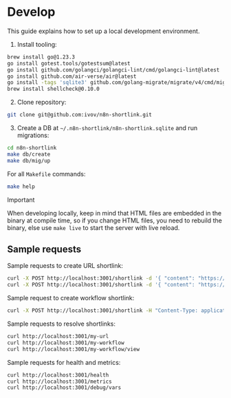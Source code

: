 # Develop

This guide explains how to set up a local development environment.

1. Install tooling:

```sh
brew install go@1.23.3
go install gotest.tools/gotestsum@latest
go install github.com/golangci/golangci-lint/cmd/golangci-lint@latest
go install github.com/air-verse/air@latest
go install -tags 'sqlite3' github.com/golang-migrate/migrate/v4/cmd/migrate@latest
brew install shellcheck@0.10.0
```

2. Clone repository:

```sh
git clone git@github.com:ivov/n8n-shortlink.git
```

3. Create a DB at `~/.n8n-shortlink/n8n-shortlink.sqlite` and run migrations:

```sh
cd n8n-shortlink
make db/create
make db/mig/up
```

For all `Makefile` commands:

```sh
make help
```

> [!IMPORTANT]  
> When developing locally, keep in mind that HTML files are embedded in the binary at compile time, so if you change HTML files, you need to rebuild the binary, else use `make live` to start the server with live reload.

## Sample requests

Sample requests to create URL shortlink:

```sh
curl -X POST http://localhost:3001/shortlink -d '{ "content": "https://ivov.dev" }'
curl -X POST http://localhost:3001/shortlink -d '{ "content": "https://ivov.dev", "slug": "my-url" }'
```

Sample request to create workflow shortlink:

```sh
curl -X POST http://localhost:3001/shortlink -H "Content-Type: application/json" -d '{ "slug": "my-workflow", "content": "{\"nodes\":[{\"parameters\":{},\"id\":\"f6c01408-2371-4542-b4fa-abbfa61b0ef2\",\"name\":\"When clicking \u2018Test workflow\u2019\",\"type\":\"n8n-nodes-base.manualTrigger\",\"typeVersion\":1,\"position\":[580,300]},{\"parameters\":{\"options\":{}},\"id\":\"0cf6ba0e-b33e-4a8d-9dd0-10f4fdcc42c2\",\"name\":\"Edit Fields\",\"type\":\"n8n-nodes-base.set\",\"typeVersion\":3.4,\"position\":[800,300]}],\"connections\":{\"When clicking \u2018Test workflow\u2019\":{\"main\":[[{\"node\":\"Edit Fields\",\"type\":\"main\",\"index\":0}]]}},\"pinData\":{}}" }'
```

Sample requests to resolve shortlinks:

```sh
curl http://localhost:3001/my-url
curl http://localhost:3001/my-workflow
curl http://localhost:3001/my-workflow/view
```

Sample requests for health and metrics:

```sh
curl http://localhost:3001/health
curl http://localhost:3001/metrics
curl http://localhost:3001/debug/vars
```
